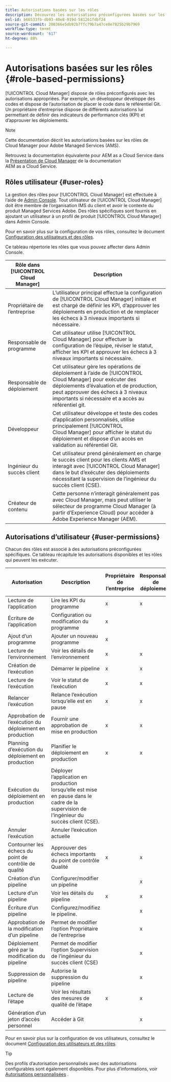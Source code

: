```yaml
---
title: Autorisations basées sur les rôles
description: Découvrez les autorisations préconfigurées basées sur les rôles de Cloud Manager pour gérer l’accès à vos ressources cloud.
exl-id: b66533fb-db93-40e8-919d-581261fdbf24
source-git-commit: 200366e5db92b7ffc79b7a47ce8e7825b29b7969
workflow-type: tm+mt
source-wordcount: '617'
ht-degree: 88%

---
```



# Autorisations basées sur les rôles {#role-based-permissions}

[!UICONTROL Cloud Manager] dispose de rôles préconfigurés avec les autorisations appropriées. Par exemple, un développeur développe des codes et dispose de l’autorisation de placer le code dans le référentiel Git. Un propriétaire d’entreprise dispose de différents autorisations lui permettant de définir des indicateurs de performance clés (KPI) et d’approuver les déploiements.

>[!NOTE]
>
>Cette documentation décrit les autorisations basées sur les rôles de Cloud Manager pour Adobe Managed Services (AMS).
>
>Retrouvez la documentation équivalente pour AEM as a Cloud Service dans la [Présentation de Cloud Manager](https://experienceleague.adobe.com/docs/experience-manager-cloud-service/content/onboarding/concepts/cloud-manager-introduction.html?lang=fr#role-based-permissions) de la documentation AEM as a Cloud Service.

## Rôles utilisateur {#user-roles}

La gestion des rôles pour [!UICONTROL Cloud Manager] est effectuée à l’aide de [Admin Console](https://helpx.adobe.com/fr/enterprise/using/admin-console.html). Tout utilisateur de [!UICONTROL Cloud Manager] doit être membre de l’organisation IMS du client et avoir le contexte du produit Managed Services Adobe. Des rôles spécifiques sont fournis en ajoutant un utilisateur à un profil de produit [!UICONTROL Cloud Manager] dans Admin Console.

Pour en savoir plus sur la configuration de vos rôles, consultez le document [Configuration des utilisateurs et des rôles](/help/requirements/users-and-roles.md).

Ce tableau répertorie les rôles que vous pouvez affecter dans Admin Console.

| Rôle dans [!UICONTROL Cloud Manager] | Description |
|---|---|
| Propriétaire de l’entreprise | L’utilisateur principal effectue la configuration de [!UICONTROL Cloud Manager] initiale et est chargé de définir les KPI, d’approuver les déploiements en production et de remplacer les échecs à 3 niveaux importants si nécessaire. |
| Responsable de programme | Cet utilisateur utilise [!UICONTROL Cloud Manager] pour effectuer la configuration de l’équipe, réviser le statut, afficher les KPI et approuver les échecs à 3 niveaux importants si nécessaire. |
| Responsable de déploiement | Cet utilisateur gère les opérations de déploiement à l’aide de [!UICONTROL Cloud Manager] pour exécuter des déploiements d’évaluation et de production, peut approuver des échecs à 3 niveaux importants si nécessaire et a accès au référentiel git. |
| Développeur | Cet utilisateur développe et teste des codes d’application personnalisés, utilise principalement [!UICONTROL Cloud Manager] pour afficher le statut du déploiement et dispose d’un accès en validation au référentiel Git. |
| Ingénieur du succès client | Cet utilisateur prend généralement en charge le succès client pour les clients AMS et interagit avec [!UICONTROL Cloud Manager] dans le but d’exécuter des déploiements nécessitant la supervision de l’ingénieur du succès client (CSE). |
| Créateur de contenu | Cette personne n’interagit généralement pas avec Cloud Manager, mais peut utiliser le sélecteur de programme Cloud Manager (à partir d’Experience Cloud) pour accéder à Adobe Experience Manager (AEM). |

## Autorisations d’utilisateur {#user-permissions}

Chacun des rôles est associé à des autorisations préconfigurées spécifiques. Ce tableau récapitule les autorisations disponibles et les rôles qui peuvent les exécuter.


| Autorisation | Description | Propriétaire de l’entreprise | Responsable de déploiement | Responsable de programme | Développeur | Ingénieur du service client |
|--- |--- |--- |--- |--- |--- |--- |
| Lecture de l’application | Lire les KPI du programme | x | x | x | x | x |
| Écriture de l’application | Configuration ou modification du programme | x |  |  |  |  |
| Ajout d’un programme | Ajouter un nouveau programme | x |  |  |  |  |
| Lecture de l’environnement | Voir les détails de l’environnement | x | x | x | x | x |
| Création de l’exécution | Démarrer le pipeline | x | x | x |  |  |
| Lecture de l’exécution | Voir le statut de l’exécution | x | x | x | x | x |
| Relancer l’exécution | Relance l’exécution lorsqu’elle est en pause | x | x | x |  | x |
| Approbation de l’exécution du déploiement en production | Fournir une approbation de mise en production | x | x | x |  |  |
| Planning d’exécution du déploiement en production | Planifier le déploiement en production | x | x | x |  | x |
| Exécution du déploiement en production | Déployer l’application en production lorsqu’elle est mise en pause dans le cadre de la supervision de l’ingénieur du succès client (CSE). |  |  |  |  | x |
| Annuler l’exécution | Annuler l’exécution actuelle |  |  | x |  |  |
| Contourner les échecs du point de contrôle de qualité | Approuver des échecs importants du point de contrôle Qualité | x | x | x |  |  |
| Création d’un pipeline | Configurer/modifier un pipeline |  | x |  |  |  |
| Lecture d’un pipeline | Voir les détails du pipeline | x | x | x | x | x |
| Écriture d’un pipeline | Configurez/modifiez le pipeline. |  | x |  |  |  |
| Approbation de la modification d’un pipeline | Permet de modifier l’option Propriétaire de l’entreprise |  | x |  |  |  |
| Déploiement géré par la modification du pipeline | Permet de modifier l’option Supervision de l’ingénieur du succès client (CSE) |  | x |  |  |  |
| Suppression de pipeline | Autorise la suppression du pipeline |  | x |  |  |  |
| Lecture de l’étape | Voir les résultats des mesures de qualité de l’étape | x | x | x | x | x |
| Génération d’un jeton d’accès personnel | Accéder à Git |  | x |  | x |  |

Pour en savoir plus sur la configuration de vos utilisateurs, consultez le document [Configuration des utilisateurs et des rôles](/help/requirements/users-and-roles.md).

>[!TIP]
>
>Des profils d’autorisation personnalisés avec des autorisations configurables sont également disponibles. Pour plus d’informations, voir [Autorisations personnalisées](/help/using/custom-permissions.md) .
